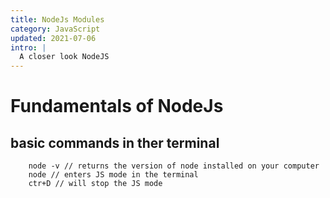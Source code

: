 ```yaml
---
title: NodeJs Modules
category: JavaScript
updated: 2021-07-06
intro: |
  A closer look NodeJS
---
```


# Fundamentals of NodeJs

## basic commands in ther terminal

```
    node -v // returns the version of node installed on your computer
    node // enters JS mode in the terminal
    ctr+D // will stop the JS mode
```

